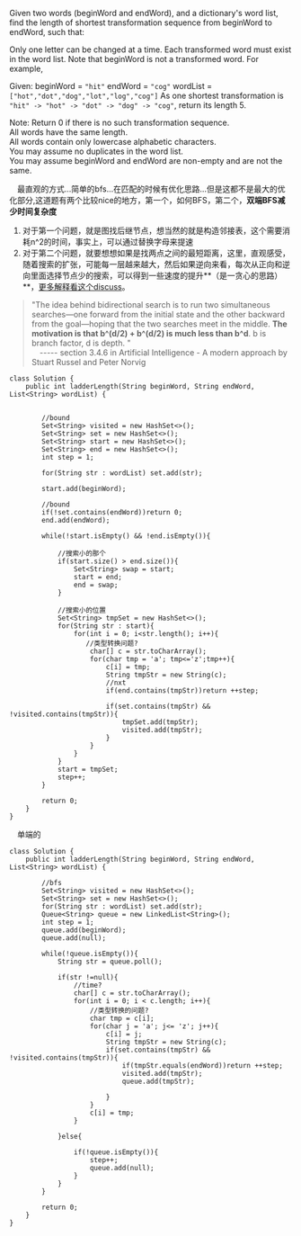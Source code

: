 Given two words (beginWord and endWord), and a dictionary's word list, find the length of shortest transformation sequence from beginWord to endWord, such that:

Only one letter can be changed at a time.
Each transformed word must exist in the word list. Note that beginWord is not a transformed word.
For example,

Given:
beginWord = `"hit"`
endWord = `"cog"`
wordList = `["hot","dot","dog","lot","log","cog"]`
As one shortest transformation is `"hit" -> "hot" -> "dot" -> "dog" -> "cog"`,
return its length 5.

Note:
Return 0 if there is no such transformation sequence.\
All words have the same length.\
All words contain only lowercase alphabetic characters.\
You may assume no duplicates in the word list.\
You may assume beginWord and endWord are non-empty and are not the same.

&emsp;最直观的方式...简单的bfs...在匹配的时候有优化思路...但是这都不是最大的优化部分,这道题有两个比较nice的地方，第一个，如何BFS，第二个，**双端BFS减少时间复杂度**
1. 对于第一个问题，就是图找后继节点，想当然的就是构造邻接表，这个需要消耗n^2的时间，事实上，可以通过替换字母来提速
2. 对于第二个问题，就要想想如果是找两点之间的最短距离，这里，直观感受，随着搜索的扩张，可能每一层越来越大，然后如果逆向来看，每次从正向和逆向里面选择节点少的搜索，可以得到一些速度的提升**（是一贪心的思路）**，[更多解释看这个discuss](https://discuss.leetcode.com/topic/29303/two-end-bfs-in-java-31ms?page=1)。
 
>"The idea behind bidirectional search is to run two simultaneous searches—one forward from
the initial state and the other backward from the goal—hoping that the two searches meet in
the middle. **The motivation is that b^(d/2) + b^(d/2) is much less than b^d**. b is branch factor, d is depth. "     
>&emsp;----- section 3.4.6 in Artificial Intelligence - A modern approach by Stuart Russel and Peter Norvig

```
class Solution {
    public int ladderLength(String beginWord, String endWord, List<String> wordList) {
        
        
        //bound
        Set<String> visited = new HashSet<>();
        Set<String> set = new HashSet<>();
        Set<String> start = new HashSet<>();
        Set<String> end = new HashSet<>();
        int step = 1;
        
        for(String str : wordList) set.add(str);
        
        start.add(beginWord);
        
        //bound
        if(!set.contains(endWord))return 0;
        end.add(endWord);
        
        while(!start.isEmpty() && !end.isEmpty()){
            
            //搜索小的那个
            if(start.size() > end.size()){
                Set<String> swap = start;
                start = end;
                end = swap;
            }
            
            //搜索小的位置
            Set<String> tmpSet = new HashSet<>();
            for(String str : start){
                for(int i = 0; i<str.length(); i++){
                   //类型转换问题?
                    char[] c = str.toCharArray();
                    for(char tmp = 'a'; tmp<='z';tmp++){
                        c[i] = tmp;
                        String tmpStr = new String(c);
                        //nxt
                        if(end.contains(tmpStr))return ++step;
                        
                        if(set.contains(tmpStr) && !visited.contains(tmpStr)){
                            tmpSet.add(tmpStr);
                            visited.add(tmpStr);
                        }
                    }
                }
            }
            start = tmpSet;
            step++;
        }
        
        return 0;
    }
}
```

&emsp;单端的
```
class Solution {
    public int ladderLength(String beginWord, String endWord, List<String> wordList) {
        
        //bfs
        Set<String> visited = new HashSet<>();
        Set<String> set = new HashSet<>();
        for(String str : wordList) set.add(str);
        Queue<String> queue = new LinkedList<String>();
        int step = 1;
        queue.add(beginWord);
        queue.add(null);
        
        while(!queue.isEmpty()){
            String str = queue.poll();
            
            if(str !=null){
                //time?
                char[] c = str.toCharArray();
                for(int i = 0; i < c.length; i++){
                    //类型转换的问题?
                    char tmp = c[i];
                    for(char j = 'a'; j<= 'z'; j++){
                        c[i] = j;
                        String tmpStr = new String(c);
                        if(set.contains(tmpStr) && !visited.contains(tmpStr)){
                            if(tmpStr.equals(endWord))return ++step;
                            visited.add(tmpStr);
                            queue.add(tmpStr);
                            
                        }
                    }
                    c[i] = tmp;
                }
                
            }else{
                
                if(!queue.isEmpty()){
                    step++;
                    queue.add(null);
                }
            }
        }
        
        return 0;
    }
}
```

